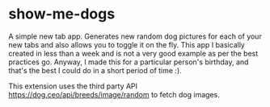 # show-me-dogs
A simple new tab app. Generates new random dog pictures for each of your new tabs and also allows you to toggle it on the fly.
This app I basically created in less than a week and is not a very good example as per the best practices go. Anyway, I made this for a particular person's birthday, and that's the best I could do in a short period of time :).

This extension uses the third party API https://dog.ceo/api/breeds/image/random to fetch dog images.